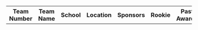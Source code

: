 <table>
	<tr>
		<th id="tb">Team Number</th>
		<th id="name">Team Name</th>
		<th>School</th>
		<th>Location</th>
		<th>Sponsors</th>
		<th>Rookie</th>
		<th>Past Awards</th>
		<th>Regionals</th>
		<th>Past Rankings</th>
	</tr>
</table>

<script>
const options = {
	method: 'GET',
	headers: {
		'X-TBA-Auth-Key': 'bzvh8REI0jbLzoR22AY9z6Ag9CDfIhWapA0Qb1rTldEG1KxAjFUFVOHzgnMY4c8T',
	}
};

function getTeamEvents(id) {
    fetch('https://thebluealliance.com/api/v3' + id + 'events', options)
        .then(response => response.json().then(data => {
            
        }))
}

</script>